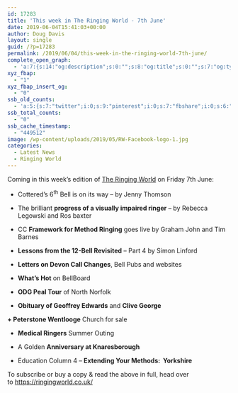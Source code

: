 ```yaml
---
id: 17283
title: 'This week in The Ringing World - 7th June'
date: 2019-06-04T15:41:03+00:00
author: Doug Davis
layout: single
guid: /?p=17283
permalink: /2019/06/04/this-week-in-the-ringing-world-7th-june/
complete_open_graph:
  - 'a:7:{s:14:"og:description";s:0:"";s:8:"og:title";s:0:"";s:7:"og:type";s:0:"";s:12:"twitter:card";s:7:"summary";s:15:"twitter:creator";s:0:"";s:19:"twitter:description";s:0:"";s:8:"og:image";s:5:"17238";}'
xyz_fbap:
  - "1"
xyz_fbap_insert_og:
  - "0"
ssb_old_counts:
  - 'a:5:{s:7:"twitter";i:0;s:9:"pinterest";i:0;s:7:"fbshare";i:0;s:6:"reddit";i:0;s:6:"tumblr";N;}'
ssb_total_counts:
  - "0"
ssb_cache_timestamp:
  - "449512"
image: /wp-content/uploads/2019/05/RW-Facebook-logo-1.jpg
categories:
  - Latest News
  - Ringing World
---
```

Coming in this week’s edition of <a href="https://www.ringingworld.co.uk/" target="_blank" rel="noopener noreferrer">The Ringing World</a> on Friday 7th June:

+ Cottered’s 6<sup>th</sup> Bell is on its way – by Jenny Thomson

+ The brilliant **progress of a visually impaired ringer** – by Rebecca Legowski and Ros baxter

+ CC **Framework for Method Ringing** goes live by Graham John and Tim Barnes

+ **Lessons from the 12-Bell Revisited** – Part 4 by Simon Linford

+ **Letters on Devon Call Changes**, Bell Pubs and websites

+ **What’s Hot** on BellBoard

+ **ODG Peal Tour** of North Norfolk

+ **Obituary of Geoffrey Edwards** and **Clive George**

**+ Peterstone Wentlooge** Church for sale

+ **Medical Ringers** Summer Outing

+ A Golden **Anniversary at Knaresborough**

+ Education Column 4 – **Extending Your Methods:  Yorkshire**

To subscribe or buy a copy & read the above in full, head over to <a href="https://ringingworld.co.uk/" target="_blank" rel="noopener noreferrer">https://ringingworld.co.uk/</a>
